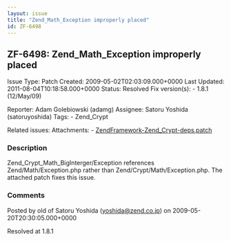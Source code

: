 ```yaml
---
layout: issue
title: "Zend_Math_Exception improperly placed"
id: ZF-6498
---
```


ZF-6498: Zend\_Math\_Exception improperly placed
------------------------------------------------

 Issue Type: Patch Created: 2009-05-02T02:03:09.000+0000 Last Updated: 2011-08-04T10:18:58.000+0000 Status: Resolved Fix version(s): - 1.8.1 (12/May/09)
 
 Reporter:  Adam Golebiowski (adamg)  Assignee:  Satoru Yoshida (satoruyoshida)  Tags: - Zend\_Crypt
 
 Related issues: 
 Attachments: - [ZendFramework-Zend\_Crypt-deps.patch](/issues/secure/attachment/11912/ZendFramework-Zend_Crypt-deps.patch)
 
### Description

Zend\_Crypt\_Math\_BigInterger/Exception references Zend/Math/Exception.php rather than Zend/Crypt/Math/Exception.php. The attached patch fixes this issue.

 

 

### Comments

Posted by old of Satoru Yoshida (yoshida@zend.co.jp) on 2009-05-20T20:30:05.000+0000

Resolved at 1.8.1

 

 